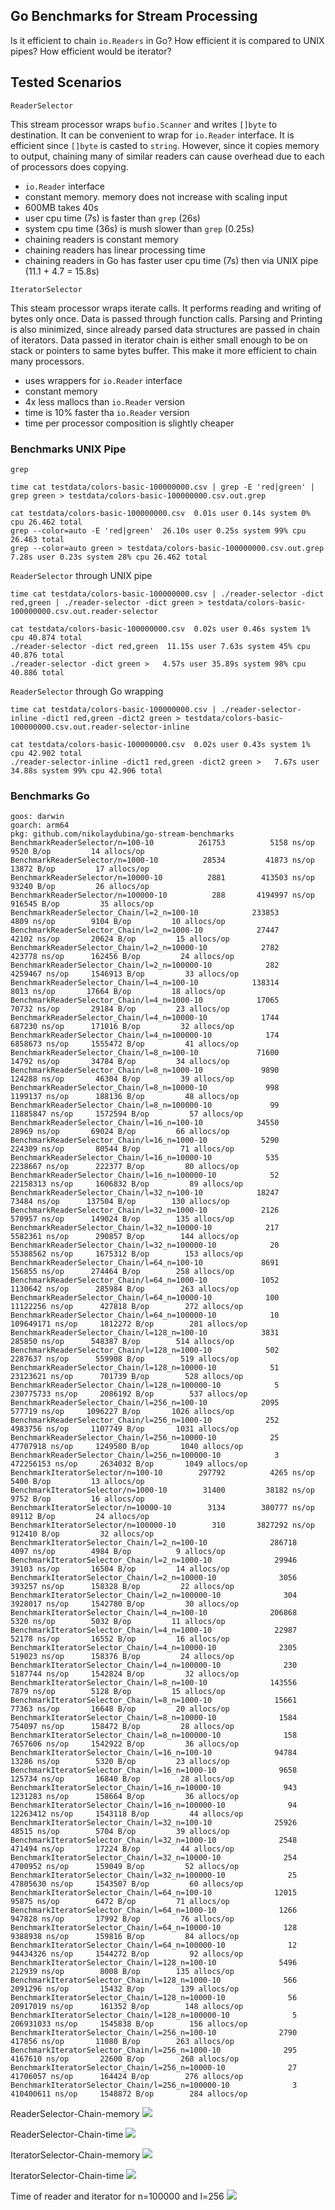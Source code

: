 ## Go Benchmarks for Stream Processing

Is it efficient to chain `io.Readers` in Go? How efficient it is compared to UNIX pipes? How efficient would be iterator?

## Tested Scenarios

`ReaderSelector`

This stream processor wraps `bufio.Scanner` and writes `[]byte` to destination. It can be convenient to wrap for `io.Reader` interface. It is efficient since `[]byte` is casted to `string`. However, since it copies memory to output, chaining many of similar readers can cause overhead due to each of processors does copying.

* `io.Reader` interface
* constant memory. memory does not increase with scaling input
* 600MB takes 40s
* user cpu time (7s) is faster than `grep` (26s)
* system cpu time (36s) is mush slower than `grep` (0.25s)
* chaining readers is constant memory
* chaining readers has linear processing time
* chaining readers in Go has faster user cpu time (7s) then via UNIX pipe (11.1 + 4.7 = 15.8s)

`IteratorSelector`

This steam processor wraps iterate calls. It performs reading and writing of bytes only once. Data is passed through function calls. Parsing and Printing is also minimized, since already parsed data structures are passed in chain of iterators. Data passed in iterator chain is either small enough to be on stack or pointers to same bytes buffer. This make it more efficient to chain many processors.

* uses wrappers for `io.Reader` interface
* constant memory
* 4x less mallocs than `io.Reader` version
* time is 10% faster tha `io.Reader` version
* time per processor composition is slightly cheaper

### Benchmarks UNIX Pipe

`grep`

```
time cat testdata/colors-basic-100000000.csv | grep -E 'red|green' | grep green > testdata/colors-basic-100000000.csv.out.grep
```

```
cat testdata/colors-basic-100000000.csv  0.01s user 0.14s system 0% cpu 26.462 total
grep --color=auto -E 'red|green'  26.10s user 0.25s system 99% cpu 26.463 total
grep --color=auto green > testdata/colors-basic-100000000.csv.out.grep  7.28s user 0.23s system 28% cpu 26.462 total
```

`ReaderSelector` through UNIX pipe

```
time cat testdata/colors-basic-100000000.csv | ./reader-selector -dict red,green | ./reader-selector -dict green > testdata/colors-basic-100000000.csv.out.reader-selector
```

```
cat testdata/colors-basic-100000000.csv  0.02s user 0.46s system 1% cpu 40.874 total
./reader-selector -dict red,green  11.15s user 7.63s system 45% cpu 40.876 total
./reader-selector -dict green >   4.57s user 35.89s system 98% cpu 40.886 total
```

`ReaderSelector` through Go wrapping

```
time cat testdata/colors-basic-100000000.csv | ./reader-selector-inline -dict1 red,green -dict2 green > testdata/colors-basic-100000000.csv.out.reader-selector-inline
```

```
cat testdata/colors-basic-100000000.csv  0.02s user 0.43s system 1% cpu 42.902 total
./reader-selector-inline -dict1 red,green -dict2 green >   7.67s user 34.88s system 99% cpu 42.906 total
```

### Benchmarks Go

```
goos: darwin
goarch: arm64
pkg: github.com/nikolaydubina/go-stream-benchmarks
BenchmarkReaderSelector/n=100-10    	  261753	      5158 ns/op	    9520 B/op	      14 allocs/op
BenchmarkReaderSelector/n=1000-10   	   28534	     41873 ns/op	   13872 B/op	      17 allocs/op
BenchmarkReaderSelector/n=10000-10  	    2881	    413503 ns/op	   93240 B/op	      26 allocs/op
BenchmarkReaderSelector/n=100000-10 	     288	   4194997 ns/op	  916545 B/op	      35 allocs/op
BenchmarkReaderSelector_Chain/l=2_n=100-10         	  233853	      4809 ns/op	    9104 B/op	      10 allocs/op
BenchmarkReaderSelector_Chain/l=2_n=1000-10        	   27447	     42102 ns/op	   20624 B/op	      15 allocs/op
BenchmarkReaderSelector_Chain/l=2_n=10000-10       	    2782	    423778 ns/op	  162456 B/op	      24 allocs/op
BenchmarkReaderSelector_Chain/l=2_n=100000-10      	     282	   4259467 ns/op	 1546913 B/op	      33 allocs/op
BenchmarkReaderSelector_Chain/l=4_n=100-10         	  138314	      8013 ns/op	   17664 B/op	      18 allocs/op
BenchmarkReaderSelector_Chain/l=4_n=1000-10        	   17065	     70732 ns/op	   29184 B/op	      23 allocs/op
BenchmarkReaderSelector_Chain/l=4_n=10000-10       	    1744	    687230 ns/op	  171016 B/op	      32 allocs/op
BenchmarkReaderSelector_Chain/l=4_n=100000-10      	     174	   6858673 ns/op	 1555472 B/op	      41 allocs/op
BenchmarkReaderSelector_Chain/l=8_n=100-10         	   71600	     14792 ns/op	   34784 B/op	      34 allocs/op
BenchmarkReaderSelector_Chain/l=8_n=1000-10        	    9890	    124288 ns/op	   46304 B/op	      39 allocs/op
BenchmarkReaderSelector_Chain/l=8_n=10000-10       	     998	   1199137 ns/op	  188136 B/op	      48 allocs/op
BenchmarkReaderSelector_Chain/l=8_n=100000-10      	      99	  11885847 ns/op	 1572594 B/op	      57 allocs/op
BenchmarkReaderSelector_Chain/l=16_n=100-10        	   34550	     28969 ns/op	   69024 B/op	      66 allocs/op
BenchmarkReaderSelector_Chain/l=16_n=1000-10       	    5290	    224309 ns/op	   80544 B/op	      71 allocs/op
BenchmarkReaderSelector_Chain/l=16_n=10000-10      	     535	   2238667 ns/op	  222377 B/op	      80 allocs/op
BenchmarkReaderSelector_Chain/l=16_n=100000-10     	      52	  22158313 ns/op	 1606832 B/op	      89 allocs/op
BenchmarkReaderSelector_Chain/l=32_n=100-10        	   18247	     73484 ns/op	  137504 B/op	     130 allocs/op
BenchmarkReaderSelector_Chain/l=32_n=1000-10       	    2126	    570957 ns/op	  149024 B/op	     135 allocs/op
BenchmarkReaderSelector_Chain/l=32_n=10000-10      	     217	   5582361 ns/op	  290857 B/op	     144 allocs/op
BenchmarkReaderSelector_Chain/l=32_n=100000-10     	      20	  55388562 ns/op	 1675312 B/op	     153 allocs/op
BenchmarkReaderSelector_Chain/l=64_n=100-10        	    8691	    156855 ns/op	  274464 B/op	     258 allocs/op
BenchmarkReaderSelector_Chain/l=64_n=1000-10       	    1052	   1130642 ns/op	  285984 B/op	     263 allocs/op
BenchmarkReaderSelector_Chain/l=64_n=10000-10      	     100	  11122256 ns/op	  427818 B/op	     272 allocs/op
BenchmarkReaderSelector_Chain/l=64_n=100000-10     	      10	 109649171 ns/op	 1812272 B/op	     281 allocs/op
BenchmarkReaderSelector_Chain/l=128_n=100-10       	    3831	    285850 ns/op	  548387 B/op	     514 allocs/op
BenchmarkReaderSelector_Chain/l=128_n=1000-10      	     502	   2287637 ns/op	  559908 B/op	     519 allocs/op
BenchmarkReaderSelector_Chain/l=128_n=10000-10     	      51	  23123621 ns/op	  701739 B/op	     528 allocs/op
BenchmarkReaderSelector_Chain/l=128_n=100000-10    	       5	 230775733 ns/op	 2086192 B/op	     537 allocs/op
BenchmarkReaderSelector_Chain/l=256_n=100-10       	    2095	    577719 ns/op	 1096227 B/op	    1026 allocs/op
BenchmarkReaderSelector_Chain/l=256_n=1000-10      	     252	   4983756 ns/op	 1107749 B/op	    1031 allocs/op
BenchmarkReaderSelector_Chain/l=256_n=10000-10     	      25	  47707918 ns/op	 1249580 B/op	    1040 allocs/op
BenchmarkReaderSelector_Chain/l=256_n=100000-10    	       3	 472256153 ns/op	 2634032 B/op	    1049 allocs/op
BenchmarkIteratorSelector/n=100-10    	  297792	      4265 ns/op	    5400 B/op	      13 allocs/op
BenchmarkIteratorSelector/n=1000-10   	   31400	     38182 ns/op	    9752 B/op	      16 allocs/op
BenchmarkIteratorSelector/n=10000-10  	    3134	    380777 ns/op	   89112 B/op	      24 allocs/op
BenchmarkIteratorSelector/n=100000-10 	     310	   3827292 ns/op	  912410 B/op	      32 allocs/op
BenchmarkIteratorSelector_Chain/l=2_n=100-10         	  286718	      4097 ns/op	    4984 B/op	       9 allocs/op
BenchmarkIteratorSelector_Chain/l=2_n=1000-10        	   29946	     39103 ns/op	   16504 B/op	      14 allocs/op
BenchmarkIteratorSelector_Chain/l=2_n=10000-10       	    3056	    393257 ns/op	  158328 B/op	      22 allocs/op
BenchmarkIteratorSelector_Chain/l=2_n=100000-10      	     304	   3928017 ns/op	 1542780 B/op	      30 allocs/op
BenchmarkIteratorSelector_Chain/l=4_n=100-10         	  206868	      5320 ns/op	    5032 B/op	      11 allocs/op
BenchmarkIteratorSelector_Chain/l=4_n=1000-10        	   22987	     52178 ns/op	   16552 B/op	      16 allocs/op
BenchmarkIteratorSelector_Chain/l=4_n=10000-10       	    2305	    519023 ns/op	  158376 B/op	      24 allocs/op
BenchmarkIteratorSelector_Chain/l=4_n=100000-10      	     230	   5187744 ns/op	 1542824 B/op	      32 allocs/op
BenchmarkIteratorSelector_Chain/l=8_n=100-10         	  143556	      7879 ns/op	    5128 B/op	      15 allocs/op
BenchmarkIteratorSelector_Chain/l=8_n=1000-10        	   15661	     77363 ns/op	   16648 B/op	      20 allocs/op
BenchmarkIteratorSelector_Chain/l=8_n=10000-10       	    1584	    754097 ns/op	  158472 B/op	      28 allocs/op
BenchmarkIteratorSelector_Chain/l=8_n=100000-10      	     158	   7657606 ns/op	 1542922 B/op	      36 allocs/op
BenchmarkIteratorSelector_Chain/l=16_n=100-10        	   94784	     13286 ns/op	    5320 B/op	      23 allocs/op
BenchmarkIteratorSelector_Chain/l=16_n=1000-10       	    9658	    125734 ns/op	   16840 B/op	      28 allocs/op
BenchmarkIteratorSelector_Chain/l=16_n=10000-10      	     943	   1231283 ns/op	  158664 B/op	      36 allocs/op
BenchmarkIteratorSelector_Chain/l=16_n=100000-10     	      94	  12263412 ns/op	 1543118 B/op	      44 allocs/op
BenchmarkIteratorSelector_Chain/l=32_n=100-10        	   25926	     48515 ns/op	    5704 B/op	      39 allocs/op
BenchmarkIteratorSelector_Chain/l=32_n=1000-10       	    2548	    471494 ns/op	   17224 B/op	      44 allocs/op
BenchmarkIteratorSelector_Chain/l=32_n=10000-10      	     254	   4700952 ns/op	  159049 B/op	      52 allocs/op
BenchmarkIteratorSelector_Chain/l=32_n=100000-10     	      25	  47805630 ns/op	 1543507 B/op	      60 allocs/op
BenchmarkIteratorSelector_Chain/l=64_n=100-10        	   12015	     95875 ns/op	    6472 B/op	      71 allocs/op
BenchmarkIteratorSelector_Chain/l=64_n=1000-10       	    1266	    947828 ns/op	   17992 B/op	      76 allocs/op
BenchmarkIteratorSelector_Chain/l=64_n=10000-10      	     128	   9388938 ns/op	  159816 B/op	      84 allocs/op
BenchmarkIteratorSelector_Chain/l=64_n=100000-10     	      12	  94434326 ns/op	 1544272 B/op	      92 allocs/op
BenchmarkIteratorSelector_Chain/l=128_n=100-10       	    5496	    212939 ns/op	    8008 B/op	     135 allocs/op
BenchmarkIteratorSelector_Chain/l=128_n=1000-10      	     566	   2091296 ns/op	   15432 B/op	     139 allocs/op
BenchmarkIteratorSelector_Chain/l=128_n=10000-10     	      56	  20917019 ns/op	  161352 B/op	     148 allocs/op
BenchmarkIteratorSelector_Chain/l=128_n=100000-10    	       5	 206931033 ns/op	 1545838 B/op	     156 allocs/op
BenchmarkIteratorSelector_Chain/l=256_n=100-10       	    2790	    417856 ns/op	   11080 B/op	     263 allocs/op
BenchmarkIteratorSelector_Chain/l=256_n=1000-10      	     295	   4167610 ns/op	   22600 B/op	     268 allocs/op
BenchmarkIteratorSelector_Chain/l=256_n=10000-10     	      27	  41706057 ns/op	  164424 B/op	     276 allocs/op
BenchmarkIteratorSelector_Chain/l=256_n=100000-10    	       3	 410400611 ns/op	 1548872 B/op	     284 allocs/op
```

ReaderSelector-Chain-memory
![](./docs/ReaderSelector-Chain-memory.png)

ReaderSelector-Chain-time
![](./docs/ReaderSelector-Chain-time.png)

IteratorSelector-Chain-memory
![](./docs/IteratorSelector-Chain-memory.png)

IteratorSelector-Chain-time
![](./docs/IteratorSelector-Chain-time.png)

Time of reader and iterator for n=100000 and l=256
![](./docs/reader-vs-iterator-time.png)
